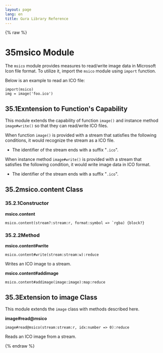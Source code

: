 ```yaml
---
layout: page
lang: en
title: Gura Library Reference
---
```


{% raw %}
<h1><span class="caption-index-1">35</span><a name="anchor-35"></a>msico Module</h1>
<p>
The <code>msico</code> module provides measures to read/write image data in Microsoft Icon file format. To utilize it, import the <code>msico</code> module using <code>import</code> function.
</p>
<p>
Below is an example to read an ICO file:
</p>
<pre><code>import(msico)
img = image('foo.ico')
</code></pre>
<h2><span class="caption-index-2">35.1</span><a name="anchor-35-1"></a>Exntension to Function's Capability</h2>
<p>
This module extends the capability of function <code>image()</code> and instance method <code>image#write()</code> so that they can read/write ICO files.
</p>
<p>
When function <code>image()</code> is provided with a stream that satisfies the following conditions, it would recognize the stream as a ICO file.
</p>
<ul>
<li>The identifier of the stream ends with a suffix "<code>.ico</code>".</li>
</ul>
<p>
When instance method <code>image#write()</code> is provided with a stream that satisfies the following condition, it would write image data in ICO format.
</p>
<ul>
<li>The identifier of the stream ends with a suffix "<code>.ico</code>".</li>
</ul>
<h2><span class="caption-index-2">35.2</span><a name="anchor-35-2"></a>msico.content Class</h2>
<h3><span class="caption-index-3">35.2.1</span><a name="anchor-35-2-1"></a>Constructor</h3>
<p>
<strong>msico.content</strong>
</p>
<p>
<code>msico.content(stream?:stream:r, format:symbol =&gt; `rgba) {block?}</code>
</p>
<h3><span class="caption-index-3">35.2.2</span><a name="anchor-35-2-2"></a>Method</h3>
<p>
<strong>msico.content#write</strong>
</p>
<p>
<code>msico.content#write(stream:stream:w):reduce</code>
</p>
<p>
Writes an ICO image to a stream.
</p>
<p>
<strong>msico.content#addimage</strong>
</p>
<p>
<code>msico.content#addimage(image:image):map:reduce</code>
</p>
<h2><span class="caption-index-2">35.3</span><a name="anchor-35-3"></a>Extension to image Class</h2>
<p>
This module extends the <code>image</code> class with methods described here.
</p>
<p>
<strong>image#read@msico</strong>
</p>
<p>
<code>image#read@msico(stream:stream:r, idx:number =&gt; 0):reduce</code>
</p>
<p>
Reads an ICO image from a stream.
</p>
<p />

{% endraw %}
